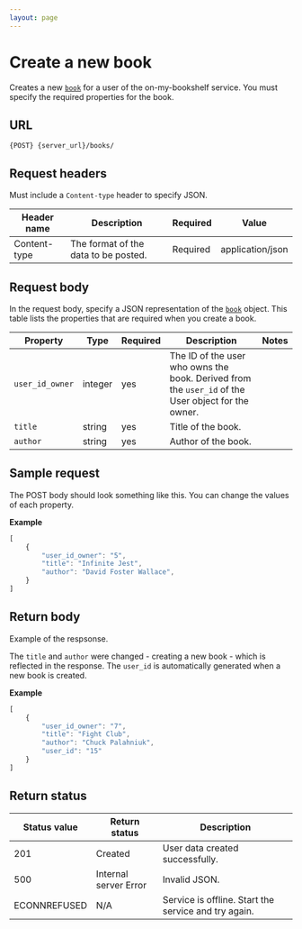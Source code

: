 ```yaml
---
layout: page
---
```


# Create a new book

Creates a new [`book`](book.md) for a user of the on-my-bookshelf service.
You must specify the required properties for the book. 

## URL

```shell
{POST} {server_url}/books/
```

## Request headers

Must include a `Content-type` header to specify JSON.

| Header name | Description | Required | Value |
| -------------- | ------ | ------------ |------------ |
| Content-type | The format of the data to be posted. | Required | application/json |

## Request body

In the request body, specify a JSON representation of the [`book`](user.md) object. This table lists the properties that are required when you create a book. 

| Property          | Type   | Required | Description                | Notes |
| ----------------- | ------ | -------- | -------------------------- | ----- |
| `user_id_owner`   | integer | yes | The ID of the user who owns the book. Derived from the `user_id` of the User object for the owner. |
| `title`           | string | yes | Title of the book. |
| `author` | string | yes | Author of the book. |

## Sample request

The POST body should look something like this. You can change the values of each property.

**Example**

```js
[
    {
        "user_id_owner": "5",
        "title": "Infinite Jest",
        "author": "David Foster Wallace",
    }
]
```

## Return body

Example of the respsonse. 

The `title` and `author` were changed - creating a new book - which is reflected in the response. The `user_id` is automatically generated when a new book is created.

**Example**

```js
[
    {
        "user_id_owner": "7",
        "title": "Fight Club",
        "author": "Chuck Palahniuk",
        "user_id": "15"
    }
]
```
## Return status

| Status value | Return status | Description |
| ------------- | ----------- | ----------- |
| 201 | Created | User data created successfully. |
| 500 | Internal server Error | Invalid JSON. |
| ECONNREFUSED | N/A | Service is offline. Start the service and try again. |
